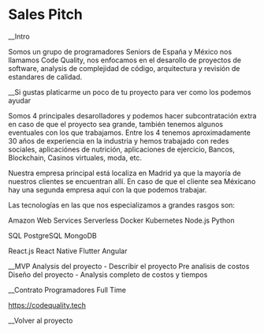 # Sales Pitch

__Intro

Somos un grupo de programadores Seniors de España y México nos llamamos Code Quality, nos enfocamos en el desarollo de proyectos de software, analysis de complejidad de código, arquitectura y revisión de estandares de calidad.

__Si gustas platicarme un poco de tu proyecto para ver como los podemos ayudar

Somos 4 principales desarolladores y podemos hacer subcontratación extra en caso de que el proyecto sea grande, también tenemos algunos eventuales con los que trabajamos. Entre los 4 tenemos aproximadamente 30 años de experiencia en la industria y hemos trabajado con redes sociales, aplicaciónes de nutrición, aplicaciones de ejercicio, Bancos, Blockchain, Casinos virtuales, moda, etc.

Nuestra empresa principal está localiza en Madrid ya que la mayoría de nuestros clientes se encuentran allí. En caso de que el cliente sea Méxicano hay una segunda empresa aquí con la que podemos trabajar.

Las tecnologías en las que nos especializamos a grandes rasgos son:

Amazon Web Services
Serverless
Docker
Kubernetes
Node.js
Python

SQL
PostgreSQL
MongoDB

React.js
React Native
Flutter
Angular

__MVP
Analysis del proyecto - Describir el proyecto
Pre analisis de costos
Diseño del proyecto -
Analysis completo de costos y tiempos

__Contrato
Programadores Full Time

https://codequality.tech

__Volver al proyecto
